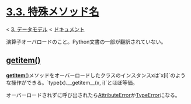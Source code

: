 # [3.3. 特殊メソッド名](https://docs.python.jp/3/reference/datamodel.html#special-method-names)

< [3. データモデル](https://docs.python.jp/3/reference/datamodel.html#data-model) < [ドキュメント](https://docs.python.jp/3/index.html)

演算子オーバロードのこと。Python文書の一部が翻訳されていない。

## [__getitem__()](https://docs.python.jp/3/reference/datamodel.html#object.__getitem__)

[__getitem__()](https://docs.python.jp/3/reference/datamodel.html#object.__getitem__)メソッドをオーバーロードしたクラスのインスタンスxは`x[i]`のような操作ができる。`type(x).__getitem__(x, i)`とほぼ等価。

オーバーロードされずに呼び出されたら[AttributeError](https://docs.python.jp/3/library/exceptions.html#AttributeError)か[TypeError](https://docs.python.jp/3/library/exceptions.html#TypeError)になる。

